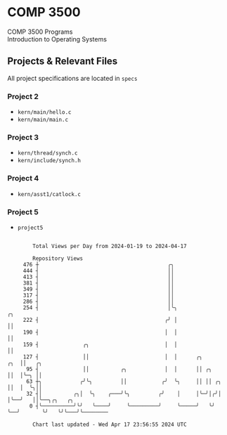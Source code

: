 # COMP 3500
COMP 3500 Programs  
Introduction to Operating Systems  
## Projects & Relevant Files
All project specifications are located in `specs`
### Project 2
- `kern/main/hello.c`
- `kern/main/main.c`
### Project 3
- `kern/thread/synch.c`
- `kern/include/synch.h`
### Project 4
- `kern/asst1/catlock.c`
### Project 5
- `project5`

```

        Total Views per Day from 2024-01-19 to 2024-04-17

        Repository Views
     476 ┼                                         ╭╮
     444 ┤                                         ││
     413 ┤                                         ││
     381 ┤                                         ││
     349 ┤                                         ││
     317 ┤                                         ││
     286 ┤                                         ││
     254 ┤                                         │╰╮                    ╭╮
     222 ┤                                        ╭╯ │                    ││
     190 ┤                                        │  │                    ││
     159 ┤              ╭╮                        │  │                    ││
     127 ┤              ││                        │  │      ╭╮        ╭╮  ││   ╭╮
      95 ┤              ││          ╭╮            │  │      ││ ╭╮     ││  │╰─╮ ││
      63 ┼╮            ╭╯╰╮         ││           ╭╯  ╰╮     ││ ││ ╭╮  ││  │  ╰╮││
      32 ┤│          ╭╮│  ╰╮    ╭───╯╰╮         ╭╯    │     │╰─╯│╭╯│  │╰──╯   ││╰──╮╭╮   ╭╮
       0 ┤╰──────────╯╰╯   ╰────╯     ╰─────────╯     ╰─────╯   ╰╯ ╰──╯       ╰╯   ╰╯╰───╯╰────────

        Chart last updated - Wed Apr 17 23:56:55 2024 UTC
        
```
